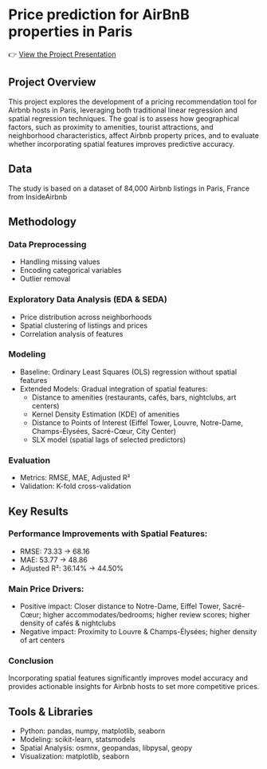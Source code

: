 # Price prediction for AirBnB properties in Paris

👉 [View the Project Presentation](finalpresentationseminar.pdf)

## Project Overview

This project explores the development of a pricing recommendation tool for Airbnb hosts in Paris, leveraging both traditional linear regression and 
spatial regression techniques. The goal is to assess how geographical factors, such as proximity to amenities, tourist attractions, 
and neighborhood characteristics, affect Airbnb property prices, and to evaluate whether incorporating spatial features improves predictive accuracy.

## Data
The study is based on a dataset of 84,000 Airbnb listings in Paris, France from InsideAirbnb


## Methodology

### Data Preprocessing
- Handling missing values
- Encoding categorical variables
- Outlier removal 

### Exploratory Data Analysis (EDA & SEDA)
- Price distribution across neighborhoods
- Spatial clustering of listings and prices
- Correlation analysis of features

### Modeling
- Baseline: Ordinary Least Squares (OLS) regression without spatial features
- Extended Models: Gradual integration of spatial features:
  - Distance to amenities (restaurants, cafés, bars, nightclubs, art centers)
  - Kernel Density Estimation (KDE) of amenities
  - Distance to Points of Interest (Eiffel Tower, Louvre, Notre-Dame, Champs-Élysées, Sacré-Cœur, City Center)
  - SLX model (spatial lags of selected predictors)

### Evaluation
- Metrics: RMSE, MAE, Adjusted R²
- Validation: K-fold cross-validation



## Key Results

### Performance Improvements with Spatial Features:
- RMSE: 73.33 → 68.16
- MAE: 53.77 → 48.86
- Adjusted R²: 36.14% → 44.50%

### Main Price Drivers:
- Positive impact: Closer distance to Notre-Dame, Eiffel Tower, Sacré-Cœur; higher accommodates/bedrooms; higher review scores; higher density of cafés & nightclubs
- Negative impact: Proximity to Louvre & Champs-Élysées; higher density of art centers

### Conclusion
Incorporating spatial features significantly improves model accuracy and provides actionable insights for Airbnb hosts to set more competitive prices.


## Tools & Libraries
- Python: pandas, numpy, matplotlib, seaborn
- Modeling: scikit-learn, statsmodels
- Spatial Analysis: osmnx, geopandas, libpysal, geopy
- Visualization: matplotlib, seaborn
